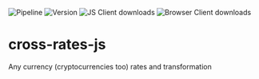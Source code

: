 ![Pipeline](https://img.shields.io/github/workflow/status/cross-rates/cross-rates-js/publish%20npm%20package)
![Version](https://img.shields.io/npm/v/cross-rates?color=blue)
![JS Client downloads](https://img.shields.io/npm/dw/cross-rates)
![Browser Client downloads](https://img.shields.io/npm/dw/cross-rates-browser)
# cross-rates-js
Any currency (cryptocurrencies too) rates and transformation
